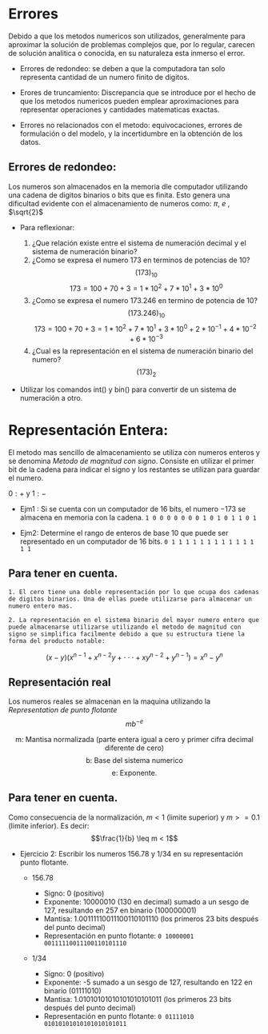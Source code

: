 # Errores
Debido a que los metodos numericos son utilizados, generalmente para aproximar la solución de problemas
complejos que, por lo regular, carecen de solución analitica o conocida, en su naturaleza esta inmerso el error.

- Errores de redondeo: se deben a que la computadora tan solo representa cantidad de un numero finito de digitos.

- Erores de truncamiento: Discrepancia que se introduce por el hecho de que los metodos numericos pueden emplear aproximaciones para representar operaciones y cantidades matematicas exactas.

- Errores no relacionados con el metodo: equivocaciones, errores de formulación o del modelo, y la incertidumbre en la obtención de los datos.

## Errores de redondeo:
Los numeros son almacenados en la memoria dle computador utilizando una cadena de digitos binarios o bits que es finita. Esto genera una dificultad evidente con el almacenamiento de numeros como: $\pi$, $e$ , $\sqrt{2}$


- Para reflexionar:
    1. ¿Que relación existe entre el sistema de numeración decimal y el sistema de numeración binario?
    2. ¿Como se expresa el numero 173 en terminos de potencias de 10? $$(173)_{10}$$
    $$173 = 100 + 70 + 3 = 1 * 10^2 + 7 * 10^1 + 3 * 10^0$$
    3. ¿Como se expresa el numero 173.246 en termino de potencia de 10? $$(173.246)_{10}$$
    $$173 = 100 + 70 + 3 = 1 * 10^2 + 7 * 10^1 + 3 * 10^0 + 2 * 10^{-1} + 4 * 10^{-2} + 6 * 10^{-3} $$
    4. ¿Cual es la representación en el sistema de numeración binario del numero?
    $$(173)_2$$

- Utilizar los comandos int() y bin() para convertir de un sistema de numeración a otro.

# Representación Entera:
El metodo mas sencillo de almacenamiento se utiliza con numeros enteros y se denomina _Metodo de magnitud con signo_. Consiste en utilizar el primer bit de la cadena para indicar el signo y los restantes se utilizan para guardar el numero.

${0:+}$ y ${1:-}$

- Ejm1 : Si se cuenta con un computador de 16 bits, el numero $-173$ se almacena en memoria con la cadena.
`1 0 0 0 0 0 0 0 1 0 1 0 1 1 0 1`

- Ejm2: Determine el rango de enteros de base 10 que puede ser representado en un computador de 16 bits.
`0 1 1 1 1 1 1 1 1 1 1 1 1 1 1`

## Para tener en cuenta.
    1. El cero tiene una doble representación por lo que ocupa dos cadenas de digitos binarios. Una de ellas puede utilizarse para almacenar un numero entero mas.

    2. La representación en el sistema binario del mayor numero entero que puede almacenarse utilizarse utilizando el metodo de magnitud con signo se simplifica facilmente debido a que su estructura tiene la forma del producto notable:
$$(x - y)(x^{n-1} + x^{n-2}y +  \cdot\cdot\cdot + xy^{n-2} + y^{n-1})= x^{n} - y^{n} $$

## Representación real
Los numeros reales se almacenan en la maquina utilizando la _Representation de punto flotante_
$$mb^{-e}$$

$$ \text { m: Mantisa normalizada (parte entera igual a cero y primer cifra decimal diferente de cero)}$$
$$ \text {b: Base del sistema numerico}$$
$$ \text {e: Exponente.}$$

## Para tener en cuenta.
Como consecuencia de la normalización, $m < 1$ (limite superior) y $m >= 0.1$ (limite inferior). Es decir:
$$\frac{1}{b} \leq m < 1$$

* Ejercicio 2: Escribir los numeros 156.78 y 1/34 en su representación punto flotante.
    - $156.78$
        - $\text {Signo: 0 (positivo)}$
        - $\text {Exponente: 10000010 (130 en decimal) sumado a un sesgo de 127, resultando en 257 en binario (100000001)}$
        - $\text {Mantisa: 1.00111110011100110101110 (los primeros 23 bits después del punto decimal)}$
        - $\text {Representación en punto flotante: }$`0 10000001 00111110011100110101110`

    - $1/34$
        - $\text {Signo: 0 (positivo)}$
        - $\text {Exponente: -5 sumado a un sesgo de 127, resultando en 122 en binario (01111010)}$
        - $\text {Mantisa: 1.01010101010101010101011 (los primeros 23 bits después del punto decimal)}$
        - $\text {Representación en punto flotante: }$`0 01111010 01010101010101010101011`

